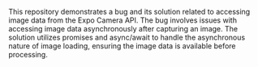 This repository demonstrates a bug and its solution related to accessing image data from the Expo Camera API.  The bug involves issues with accessing image data asynchronously after capturing an image. The solution utilizes promises and async/await to handle the asynchronous nature of image loading, ensuring the image data is available before processing.
